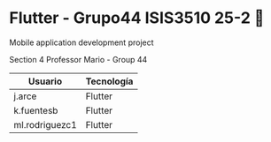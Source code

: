 # Flutter - Grupo44 ISIS3510 25-2 👋
Mobile application development project

Section 4 Professor Mario - Group 44

| Usuario        | Tecnología |
| -------------- | ---------- |
| j.arce         | Flutter    |
| k.fuentesb     | Flutter
| ml.rodriguezc1 | Flutter
